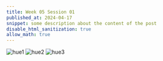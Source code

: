 ```yaml
---
title: Week 05 Session 01
published_at: 2024-04-17
snippet: some description about the content of the post
disable_html_sanitization: true
allow_math: true
---
```



![hue1](/w05s01/hue1.png)
![hue2](/w05s01/hue2.png)
![hue3](/w05s01/hue3.png)